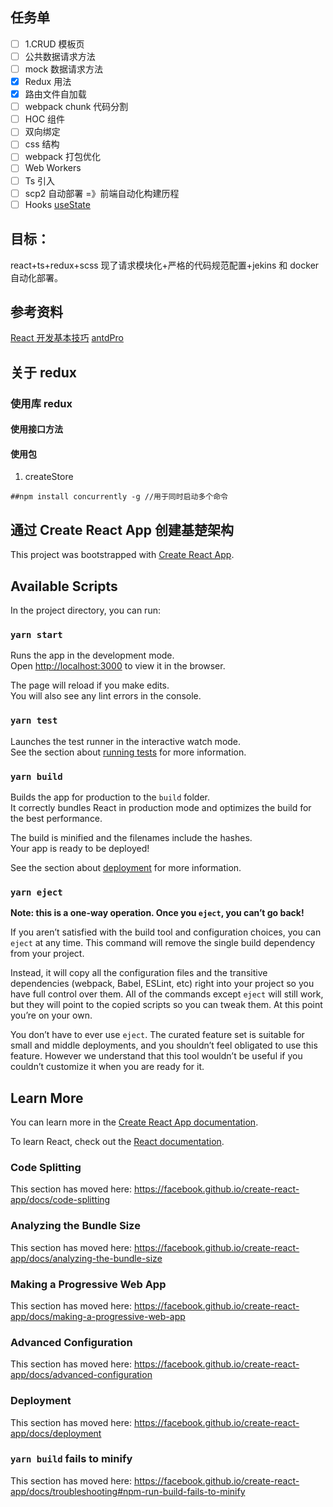 ## 任务单

- [ ] 1.CRUD 模板页
- [ ] 公共数据请求方法
- [ ] mock 数据请求方法
- [x] Redux 用法
- [x] 路由文件自加载
- [ ] webpack chunk 代码分割
- [ ] HOC 组件
- [ ] 双向绑定
- [ ] css 结构
- [ ] webpack 打包优化
- [ ] Web Workers
- [ ] Ts 引入
- [ ] scp2 自动部署 =》前端自动化构建历程
- [ ] Hooks [useState](http://zhuanlan.zhihu.com/p/65773322)

## 目标：

react+ts+redux+scss
现了请求模块化+严格的代码规范配置+jekins 和 docker 自动化部署。

## 参考资料

[React 开发基本技巧](https://juejin.im/post/6844903993278201870)
[antdPro](http://pro.ant.design/)

## 关于 redux

### 使用库 redux

#### 使用接口方法

#### 使用包


1. createStore
```
##npm install concurrently -g //用于同时启动多个命令
```
## 通过 Create React App 创建基楚架构

This project was bootstrapped with [Create React App](https://github.com/facebook/create-react-app).

## Available Scripts

In the project directory, you can run:

### `yarn start`

Runs the app in the development mode.<br />
Open [http://localhost:3000](http://localhost:3000) to view it in the browser.

The page will reload if you make edits.<br />
You will also see any lint errors in the console.

### `yarn test`

Launches the test runner in the interactive watch mode.<br />
See the section about [running tests](https://facebook.github.io/create-react-app/docs/running-tests) for more information.

### `yarn build`

Builds the app for production to the `build` folder.<br />
It correctly bundles React in production mode and optimizes the build for the best performance.

The build is minified and the filenames include the hashes.<br />
Your app is ready to be deployed!

See the section about [deployment](https://facebook.github.io/create-react-app/docs/deployment) for more information.

### `yarn eject`

**Note: this is a one-way operation. Once you `eject`, you can’t go back!**

If you aren’t satisfied with the build tool and configuration choices, you can `eject` at any time. This command will remove the single build dependency from your project.

Instead, it will copy all the configuration files and the transitive dependencies (webpack, Babel, ESLint, etc) right into your project so you have full control over them. All of the commands except `eject` will still work, but they will point to the copied scripts so you can tweak them. At this point you’re on your own.

You don’t have to ever use `eject`. The curated feature set is suitable for small and middle deployments, and you shouldn’t feel obligated to use this feature. However we understand that this tool wouldn’t be useful if you couldn’t customize it when you are ready for it.

## Learn More

You can learn more in the [Create React App documentation](https://facebook.github.io/create-react-app/docs/getting-started).

To learn React, check out the [React documentation](https://reactjs.org/).

### Code Splitting

This section has moved here: https://facebook.github.io/create-react-app/docs/code-splitting

### Analyzing the Bundle Size

This section has moved here: https://facebook.github.io/create-react-app/docs/analyzing-the-bundle-size

### Making a Progressive Web App

This section has moved here: https://facebook.github.io/create-react-app/docs/making-a-progressive-web-app

### Advanced Configuration

This section has moved here: https://facebook.github.io/create-react-app/docs/advanced-configuration

### Deployment

This section has moved here: https://facebook.github.io/create-react-app/docs/deployment

### `yarn build` fails to minify

This section has moved here: https://facebook.github.io/create-react-app/docs/troubleshooting#npm-run-build-fails-to-minify
